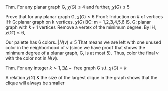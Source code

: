 Thm. For any planar graph G, $\chi(G) \leq 4$ and further,
$\chi(G) \leq 5$

Prove that for any planar graph G, $\chi(G) \leq 6$
Proof: Induction on # of vertices
IH: G: planar graph on k vertices. $\chi(G)$
BC: m = 1,2,3,4,5,6
IS. G: planar graph with $k+1$ vertices
Remove a vertex of the minimum degree. By IH, $\chi(G') \leq 6$, 

Our palette has 6 colors.
$|N(v) \leq 5$
That means we are left with one unused color in the neighborhood of $v$ (since we have proof that shows the minimum degree of a planar graph, G, is at most $5$).
Thus, color the final $v$ with the color not in $N(v)$.

Thm. For any integer $k > 1, \exists \Delta- \text{ free graph G}$ s.t. $\chi(G) = k$

A relation $\chi(G)$ & the size of the largest clique in the graph shows that the clique will always be smaller
